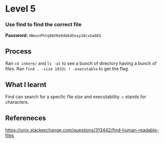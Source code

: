 # Level 5

### Use find to find the correct file

**Password:** `HWasnPhtq9AVKe0dmk45nxy20cvUa6EG`

## Process
Ran `cd inhere/` and `ls -al` to see a bunch of directory having a bunch of files. Ran `find . -size 1033c ! -executable` to get the flag.

## What I learnt
Find can search for a specfic file size and executability. `c` stands for characters.

## Refereneces
https://unix.stackexchange.com/questions/313442/find-human-readable-files